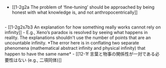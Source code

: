 - [[1-2g2a The problem of ‘fine-tuning’ should be approached by being honest with what knowledge is, and not anthropocentrically]]
<br>
- [[1-2g2s7b3 An explanation for how something really works cannot rely on infinity]]
  - E.g., Xeno’s paradox is resolved by seeing what happens in reality. The explanations shouldn't use the number of points that are an uncountable infinity.
		*The error here is in conflating two separate phenomena (mathematical abstract infinity and physical infinity) that happen to have the same name*
      - [[12-1f 言葉と物事の関係性が一対である必要性はない (e.g., 二項同体)]]
